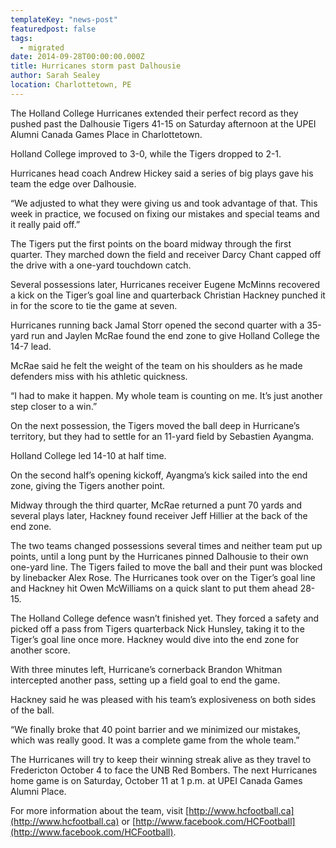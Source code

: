 ```yaml
---
templateKey: "news-post"
featuredpost: false
tags:
  - migrated
date: 2014-09-28T00:00:00.000Z
title: Hurricanes storm past Dalhousie
author: Sarah Sealey
location: Charlottetown, PE
---
```


The Holland College Hurricanes extended their perfect record as they pushed past the Dalhousie Tigers 41-15 on Saturday afternoon at the UPEI Alumni Canada Games Place in Charlottetown.

Holland College improved to 3-0, while the Tigers dropped to 2-1.

Hurricanes head coach Andrew Hickey said a series of big plays gave his team the edge over Dalhousie.

“We adjusted to what they were giving us and took advantage of that. This week in practice, we focused on fixing our mistakes and special teams and it really paid off.”

The Tigers put the first points on the board midway through the first quarter. They marched down the field and receiver Darcy Chant capped off the drive with a one-yard touchdown catch.

Several possessions later, Hurricanes receiver Eugene McMinns recovered a kick on the Tiger’s goal line and quarterback Christian Hackney punched it in for the score to tie the game at seven.

Hurricanes running back Jamal Storr opened the second quarter with a 35-yard run and Jaylen McRae found the end zone to give Holland College the 14-7 lead.

McRae said he felt the weight of the team on his shoulders as he made defenders miss with his athletic quickness.

“I had to make it happen. My whole team is counting on me. It’s just another step closer to a win.”

On the next possession, the Tigers moved the ball deep in Hurricane’s territory, but they had to settle for an 11-yard field by Sebastien Ayangma.

Holland College led 14-10 at half time.

On the second half’s opening kickoff, Ayangma’s kick sailed into the end zone, giving the Tigers another point.

Midway through the third quarter, McRae returned a punt 70 yards and several plays later, Hackney found receiver Jeff Hillier at the back of the end zone.

The two teams changed possessions several times and neither team put up points, until a long punt by the Hurricanes pinned Dalhousie to their own one-yard line. The Tigers failed to move the ball and their punt was blocked by linebacker Alex Rose. The Hurricanes took over on the Tiger’s goal line and Hackney hit Owen McWilliams on a quick slant to put them ahead 28-15.

The Holland College defence wasn’t finished yet. They forced a safety and picked off a pass from Tigers quarterback Nick Hunsley, taking it to the Tiger’s goal line once more. Hackney would dive into the end zone for another score.

With three minutes left, Hurricane’s cornerback Brandon Whitman intercepted another pass, setting up a field goal to end the game.

Hackney said he was pleased with his team’s explosiveness on both sides of the ball.

“We finally broke that 40 point barrier and we minimized our mistakes, which was really good. It was a complete game from the whole team.”

The Hurricanes will try to keep their winning streak alive as they travel to Fredericton October 4 to face the UNB Red Bombers. The next Hurricanes home game is on Saturday, October 11 at 1 p.m. at UPEI Canada Games Alumni Place. 

For more information about the team, visit [http://www.hcfootball.ca](http://www.hcfootball.ca) or [http://www.facebook.com/HCFootball](http://www.facebook.com/HCFootball).